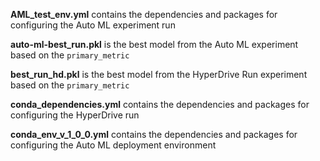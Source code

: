 
**AML_test_env.yml** contains the dependencies and packages for configuring the Auto ML experiment run

**auto-ml-best_run.pkl** is the best model from the Auto ML experiment based on the `primary_metric`

**best_run_hd.pkl** is the best model from the HyperDrive Run experiment based on the `primary_metric`

**conda_dependencies.yml** contains the dependencies and packages for configuring the HyperDrive run

**conda_env_v_1_0_0.yml** contains the dependencies and packages for configuring the Auto ML deployment environment 
